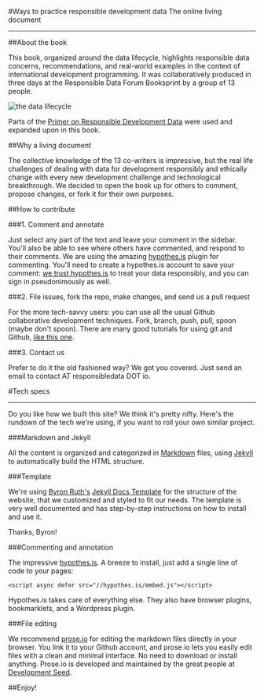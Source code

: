 #Ways to practice responsible development data
The online living document
_________________________

##About the book

This book, organized around the data lifecycle, highlights responsible data concerns, recommendations, and real-world examples in the context of international development programming. It was collaboratively produced in three days at the Responsible Data Forum Booksprint by a group of 13 people. 

![the data lifecycle](http://the-engine-room.github.io/rdf-primer/assets/1.6.cycle.png)

Parts of the [Primer on Responsible Development Data](https://responsibledata.io/forums/primer-responsible-data-in-development/) were used and expanded upon in this book. 

##Why a living document

The collective knowledge of the 13 co-writers is impressive, but the real life challenges of dealing with data for development responsibly and ethically change with every new development challenge and technological breakthrough. We decided to open the book up for others to comment, propose changes, or fork it for their own purposes.

##How to contribute

###1. Comment and annotate

Just select any part of the text and leave your comment in the sidebar. You'll also be able to see where others have commented, and respond to their comments. We are using the amazing [hypothes.is](https://hypothes.is/) plugin for commenting. You'll need to create a hypothes.is account to save your comment: [we trust hypothes.is](https://hypothes.is/principles/) to treat your data responsibly, and you can sign in pseudonimously as well.

###2. File issues, fork the repo, make changes, and send us a pull request

For the more tech-savvy users: you can use all the usual Github collaborative development techniques. Fork, branch, push, pull, spoon (maybe don't spoon). There are many good tutorials for using git and Github, [like this one](https://try.github.io/levels/1/challenges/1).

###3. Contact us

Prefer to do it the old fashioned way? We got you covered. Just send an email to contact AT responsibledata DOT io.

#Tech specs
________________________

Do you like how we built this site? We think it's pretty nifty. Here's the rundown of the tech we're using, if you want to roll your own similar project.

###Markdown and Jekyll

All the content is organized and categorized in [Markdown](https://help.github.com/articles/markdown-basics/) files, using [Jekyll](http://jekyllrb.com/) to automatically build the HTML structure.

###Template

We're using [Byron Ruth's](https://github.com/bruth) [Jekyll Docs Template](http://bruth.github.io/jekyll-docs-template) for the structure of the website, that we customized and styled to fit our needs. The template is very well documented and has step-by-step instructions on how to install and use it.

Thanks, Byron!

###Commenting and annotation

The impressive [hypothes.is](https://hypothes.is/). A breeze to install, just add a single line of code to your pages:

	<script async defer src="//hypothes.is/embed.js"></script>

Hypothes.is takes care of everything else. They also have browser plugins, bookmarklets, and a Wordpress plugin.

###File editing

We recommend [prose.io](http://prose.io/) for editing the markdown files directly in your browser. You link it to your Github account, and prose.io lets you easily edit files with a clean and minimal interface. No need to download or install anything. Prose.io is developed and maintained by the great people at [Development Seed](http://developmentseed.org/).

##Enjoy!





